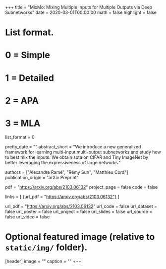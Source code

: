 +++
title = "MixMo: Mixing Multiple Inputs for Multiple Outputs via Deep Subnetworks"
date = 2020-03-01T00:00:00
math = false
highlight = false

# List format.
#   0 = Simple
#   1 = Detailed
#   2 = APA
#   3 = MLA
list_format = 0

pretty_date = ""
abstract_short = "We introduce a new generalized framework for learning multi-input multi-output subnetworks and study how to best mix the inputs. We obtain sota on CIFAR and Tiny ImageNet by better leveraging the expressiveness of large networks."

authors = ["Alexandre Ramé", "Rémy Sun", "Matthieu Cord"]
publication_origin = "arXiv Preprint"

pdf = "https://arxiv.org/abs/2103.06132"
project_page = false
code = false

links = [
    {url_pdf = "https://arxiv.org/abs/2103.06132"}
]

url_pdf = "https://arxiv.org/abs/2103.06132"
url_code = false
url_dataset = false
url_poster = false
url_project = false
url_slides = false
url_source = false
url_video = false

# Optional featured image (relative to `static/img/` folder).
[header]
image = ""
caption = ""
+++
